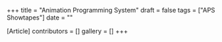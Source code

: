 +++
title = "Animation Programming System"
draft = false
tags = ["APS Showtapes"]
date = ""

[Article]
contributors = []
gallery = []
+++